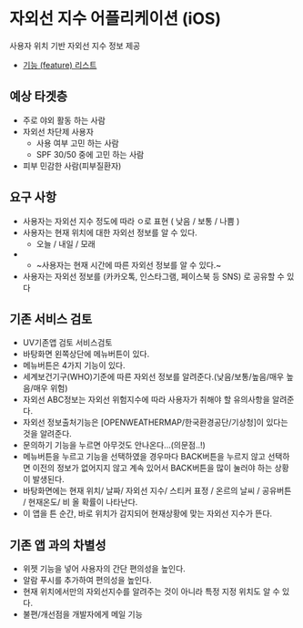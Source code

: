 # 자외선 지수 어플리케이션 (iOS)
사용자 위치 기반 자외선 지수 정보 제공

- [기능 (feature) 리스트](https://github.com/ujiny/uv-plan/tree/master/feature)

## 예상 타겟층
- 주로 야외 활동 하는 사람
- 자외선 차단제 사용자
    - 사용 여부 고민 하는 사람
    - SPF 30/50 중에 고민 하는 사람
- 피부 민감한 사람(피부질환자)

## 요구 사항
- 사용자는 자외선 지수 정도에 따라 ㅇ로 표현 ( 낮음 / 보통 / 나쁨 )
- 사용자는 현재 위치에 대한 자외선 정보를 알 수 있다.
  - 오늘 / 내일 / 모래
- - ~사용자는 현재 시간에 따른 자외선 정보를 알 수 있다.~
- 사용자는 자외선 정보를 (카카오톡, 인스타그램, 페이스북 등 SNS) 로 공유할 수 있다

## 기존 서비스 검토
- UV기존앱 검토 서비스검토
- 바탕화면 왼쪽상단에 메뉴버튼이 있다.
- 메뉴버튼은 4가지 기능이 있다.
- 세계보건기구(WHO)기준에 따른 자외선 정보를 알려준다.(낮음/보통/높음/매우 높음/매우 위험)
- 자외선 ABC정보는 자외선 위험지수에 따라 사용자가 취해야 할 유의사항을 알려준다.
- 자외선 정보출처기능은 [OPENWEATHERMAP/한국환경공단/기상청]이 있다는 것을 알려준다.
- 문의하기 기능을 누르면 아무것도 안나온다…(의문점..!)
- 메뉴버튼을 누르고 기능을 선택하였을 경우마다 BACK버튼을 누르지 않고 선택하면 이전의 정보가 없어지지 않고 계속 있어서 BACK버튼을 많이 눌러야 하는 상황이 발생된다. 
- 바탕화면에는 현재 위치/ 날짜/ 자외선 지수/ 스티커 표정 / 온르의 날씨 / 공유버튼 / 현재온도/ 비 올 확률이 나타난다. 
- 이 앱을 튼 순간, 바로 위치가 감지되어 현재상황에 맞는 자외선 지수가 뜬다.

## 기존 앱 과의 차별성
- 위젯 기능을 넣어 사용자의 간단 편의성을 높인다.
- 알람 푸시를 추가하여 편의성을 높인다.
- 현재 위치에서만의 자외선지수를 알려주는 것이 아니라 특정 지정 위치도 알 수 있다.
- 불편/개선점을 개발자에게 메일 기능
